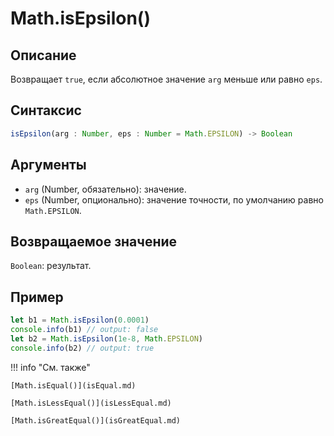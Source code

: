 # Math.isEpsilon()

## Описание
Возвращает `true`, если абсолютное значение `arg` меньше или равно `eps`.

## Синтаксис
```javascript
isEpsilon(arg : Number, eps : Number = Math.EPSILON) -> Boolean
``` 

## Аргументы
- `arg` (Number, обязательно): значение.
- `eps` (Number, опционально): значение точности, по умолчанию равно `Math.EPSILON`.

## Возвращаемое значение
`Boolean`: результат.

## Пример
``` javascript linenums="1"
let b1 = Math.isEpsilon(0.0001)
console.info(b1) // output: false
let b2 = Math.isEpsilon(1e-8, Math.EPSILON)
console.info(b2) // output: true
``` 

!!! info "См. также"

    [Math.isEqual()](isEqual.md)

    [Math.isLessEqual()](isLessEqual.md)

    [Math.isGreatEqual()](isGreatEqual.md)
    